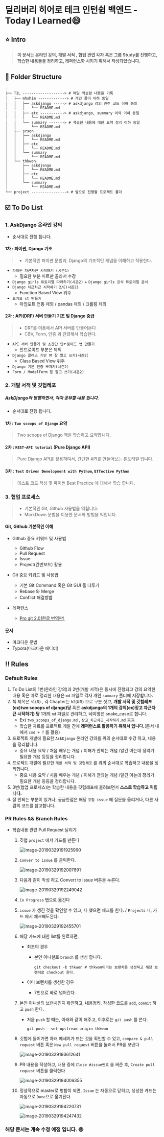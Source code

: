 # 딜리버리 히어로 테크 인턴쉽 백엔드 - Today I Learned:smile:



## :star: Intro

> #### 이 문서는 온라인 강의, 개발 서적 , 협업 관련 각자 혹은 그룹 Study를 진행하고, 학습한 내용들을 정리하고, 레퍼런스화 시키기 위해서 작성되었습니다.



## :open_file_folder: Folder Structure


```
.
├── TIL -------------------> # 매일 학습할 내용을 기록
│   ├── mhshim -------------> # 개인 폴더 이하 동일
│   │   ├── askdjango -----> # askdjango 강의 관련 코드 이하 동일
│   │   │   └── README.md
│   │   ├── etc -----------> # askdjango, summary 이외 이하 동일
│   │   │   └── README.md
│   │   └── summary -------> # 학습한 내용에 대한 요약 정리 이하 동일
│   │       └── README.md
│   ├── srson 
│   │   ├── askdjango
│   │   │   └── README.md
│   │   ├── etc
│   │   │   └── README.md
│   │   └── summary
│   │       └── README.md
│   └── thkwon
│       ├── askdjango
│       │   └── README.md
│       ├── etc
│       │   └── README.md
│       └── summary
│           └── README.md
└── project ----------------> # 앞으로 진행할 프로젝트 폴더
```



## :ballot_box_with_check: To Do List

### 1. AskDjango 온라인 강의

* 순서대로 진행 됩니다.

  

#### 1차  :  파이썬,  Django 기초 

> * 기본적인 파이썬 문법과, Django의 기초적인 개념을 이해하고 적용한다.

* `파이썬 차근차근 시작하기 (시즌1)`
  * 필요한 부분 파트만 골라서 수강
* `Django girls 튜토리얼 따라하기(시즌2)` + `Django girls 공식 튜토리얼 문서`
* `Django 차근차근 시작하기 2/E(시즌2)`
  * Function Based View 위주
* `요기요 st 만들기`
  *  아임포트 연동 제외 / pandas 제외 / 크롤링 제외



#### 2차 :  API(DRF) 서버 만들기 기초 및 Django 중급

> * DRF를 이용해서 API 서버를 만들어본다
> * CBV, Form, 인증 과 관련해서 학습한다.

* `API 서버 만들기 및 초간단 안ㄷ로이드 앱 만들기`
  * 안드로이드 부분은 제외
* `Django 클래스 기반 뷰 잘 알고 쓰기(시즌2)`
  * Class Based View 위주
* `Django 기본 인증 뽀개기(시즌2)`
* `Form / ModelForm 잘 알고 쓰기(시즌2)`





### 2. 개발 서적 및 깃헙레포

##### AskDjango와 병행하면서, 각자 공부할 내용 입니다.

* 순서대로 진행 됩니다.

  

#### 1차 : `Two scoops of Django` 요약

> Two scoops of Django 책을 학습하고 요약합니다.

#### 2차 : `REST-API tutorial` (Pure Django API)

> Pure Django API를 활용하여서, 간단한 API를 만들어보는 튜토리얼 입니다.

#### 3차 : `Test Driven Development with Python`, `Effective Python` 

> 테스트 코드 작성 및 파이썬 Best Practice 에 대해서 학습 합니다.





### 3. 협업 프로세스

> * 기본적인 Git, Github 사용법을 익힙니다.
> * MarkDown 문법을 이용한 문서화 방법을 익힙니다.

#### Git, Github 기본적인 이해

* Github 중요 키워드 및 사용법
  * Github Flow
  * Pull Request
  * Issue
  * Project(칸반보드) 활용

* Git 중요 키워드 및 사용법
  * 기본 Git Command 혹은 Git GUI 툴 다루기
  * Rebase 와 Merge
  * Conflict 해결방법
* 레퍼런스
  * [Pro git 2.0(한글 번역판)](http://www.oss.kr/oss_guide/show/2c619df7-40d6-43de-af7a-2b0db6c16538)

#### 문서 

* 마크다운 문법
* Typora(마크다운 에디터)



## :bangbang: ​Rules

### Default Rules

1. To Do List의 1번(온라인 강의)과 2번(개발 서적)은 동시에 진행되고 강의 요약한 내용 혹은 따로 정리한 내용은 `md` 파일로 각자 개인 `summary` 폴더에 저장합니다.
2. 책 제목은 `h1`(#) , 각 Chapter는 `h2`(##) 으로 구분 짓고, **개발 서적 및 깃헙레포(ex)two scoops of django)당** 혹은 **askdjango의 1개의 강의(ex)장고 차근차근 시작하기) 당** 1개의 `md` 파일로 관리하고,  네이밍은 snake_case로 합니다.
   * Ex) `two_scoops_of_django.md` , `장고_차근차근_시작하기.md` 등등
   * 학습한 자료를 프로젝트 개발 간에 **레퍼런스로 활용하기 위해서 입니다.**(문서 내에서 `cmd + f` 를 활용)
3. 프로젝트 개발에 필요한 `AskDjango` 온라인 강의를 위의 순서대로 수강 하고, 내용을 정리합니다.
   * 중요 내용 요약 / 처음 배우는 개념 / 이해가 안되는 개념 /알긴 아는데 정리가 필요한 개념 등등을 정리합니다.
4. 프로젝트 개발에 필요한 `개발 서적 및 깃헙레포` 를 위의 순서대로 학습하고 내용을 정리합니다.
   * 중요 내용 요약 / 처음 배우는 개념 / 이해가 안되는 개념 /알긴 아는데 정리가 필요한 개념 등등을 정리합니다.
5. 3번(협업 프로세스)는 학습한 내용을 깃헙레포에 올려보면서 **스스로 학습하고 익힙니다.**
6. 잘 안되는 부분이 있거나, 궁금한점은 해당 `깃헙 issue` 에 질문을 올리거나, 다른 사람의 코드를 참고합니다.



### PR Rules && Branch Rules

* 학습내용 관련 Pull Request 날리기

  1. 깃헙 `project` 에서 카드를 만든다 

     ![image-20190329191925960](assets/image-20190329191925960.png)

  2. `Conver to issue` 를 클릭한다.

     ![image-20190329192007691](assets/image-20190329192007691.png)

  3. 다음과 같이 작성 하고 Convert to issue 버튼을 누른다.

     ![image-20190329192249042](assets/image-20190329192249042.png)

  4. `In Progress` 탭으로 옮긴다

  5. `issue` 가 생긴 것을 확인할 수 있고, 다 했으면 체크를 한다. / `Projects` 내, 카드 에서 체크해도된다.

     ![image-20190329192455701](assets/image-20190329192455701.png)

     

  6. 해당 카드에 대한 list를 완료하면, 

     * 최초의 경우

       * 본인 이니셜로 `branch` 를 생성 합니다. 

         ```shell
         git checkout -b thkwon # thkwon이라는 브랜치를 생성하고 해당 브랜치로 checkout 한다.
         ```

     * 이미 브랜치를 생성한 경우

       * 7번으로 바로 넘어간다.

  7. 본인 이니셜의 브랜치인지 확인하고, 내용정리, 작성한 코드를 `add`,  `commit` 하고 `push` 한다.

     * 처음 `push` 할 때는, 아래와 같이 해주고, 이후로는 `git push` 를 쓴다.

       ```shell
       git push --set-upstream origin thkwon
       ```

  8. 깃헙에 들어가면 아래 메세지가 뜨는 것을 확인할 수 있고, `compare & pull request` 버튼 혹은 `New pull request` 버튼을 눌러서 PR을 보낸다

     ![image-20190329193612641](assets/image-20190329193612641.png)

  9. PR 내용을 작성하고, 내용 중에 `Close #issue번호` 을 써준 후, `Create pull request` 버튼을 클릭한다

     ![image-20190329194006355](assets/image-20190329194006355.png)

  10. 정상적으로 master로 병합이 되면, `Issue` 는 자동으로 닫히고, 생성한 카드는 자동으로 `Done`으로 옮겨진다

      ![image-20190329194220731](assets/image-20190329194220731.png)

      ![image-20190329194247432](assets/image-20190329194247432.png)

  



### 해당 문서는 계속 수정 예정 입니다. :smile:

